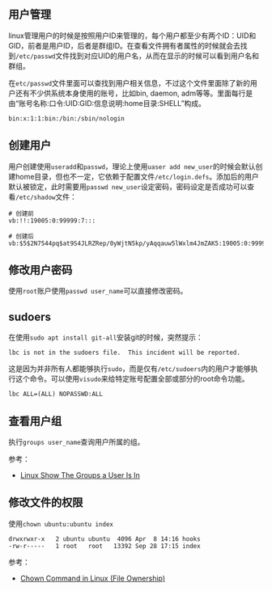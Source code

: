 ## 用户管理

linux管理用户的时候是按照用户ID来管理的，每个用户都至少有两个ID：UID和GID，前者是用户ID，后者是群组ID。在查看文件拥有者属性的时候就会去找到`/etc/passwd`文件找到对应UID的用户名，从而在显示的时候可以看到用户名和群组。

在`etc/passwd`文件里面可以查找到用户相关信息，不过这个文件里面除了新的用户还有不少供系统本身使用的账号，比如bin, daemon, adm等等。里面每行是由“账号名称:口令:UID:GID:信息说明:home目录:SHELL”构成。

```
bin:x:1:1:bin:/bin:/sbin/nologin
```

## 创建用户

用户创建使用`useradd`和`passwd`，理论上使用`uaser add new_user`的时候会默认创建home目录，但也不一定，它依赖于配置文件`/etc/login.defs`。添加后的用户默认被锁定，此时需要用`passwd new_user`设定密码，密码设定是否成功可以查看`/etc/shadow`文件：

```
# 创建前
vb:!!:19005:0:99999:7:::

# 创建后
vb:$5$2N7544pq$at9S4JLRZRep/0yWjtN5kp/yAqqauw5lWxlm4JmZAK5:19005:0:99999:7:::
```

## 修改用户密码

使用`root`账户使用`passwd user_name`可以直接修改密码。

## sudoers

在使用`sudo apt install git-all`安装git的时候，突然提示：

```
lbc is not in the sudoers file.  This incident will be reported.
```

这是因为并非所有人都能够执行`sudo`，而是仅有`/etc/sudoers`内的用户才能够执行这个命令。可以使用`visudo`来给特定账号配置全部或部分的root命令功能。

```
lbc ALL=(ALL) NOPASSWD:ALL
```

## 查看用户组

执行`groups user_name`查询用户所属的组。

参考：

- [Linux Show The Groups a User Is In](https://www.cyberciti.biz/faq/linux-show-groups-for-user/)

## 修改文件的权限

使用`chown ubuntu:ubuntu index`

```
drwxrwxr-x   2 ubuntu ubuntu  4096 Apr  8 14:16 hooks
-rw-r-----   1 root   root   13392 Sep 28 17:15 index
```

参考：

- [Chown Command in Linux (File Ownership)](https://linuxize.com/post/linux-chown-command/)